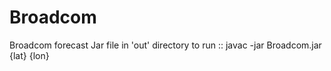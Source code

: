 # Broadcom
Broadcom forecast
Jar file in 'out' directory
to run :: javac -jar Broadcom.jar {lat} {lon}
